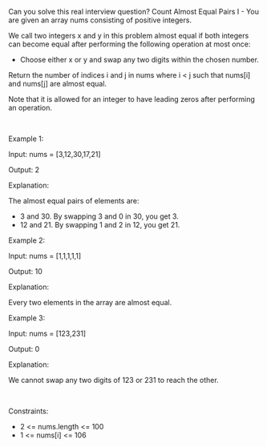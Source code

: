Can you solve this real interview question? Count Almost Equal Pairs I - You are given an array nums consisting of positive integers.

We call two integers x and y in this problem almost equal if both integers can become equal after performing the following operation at most once:

 * Choose either x or y and swap any two digits within the chosen number.

Return the number of indices i and j in nums where i < j such that nums[i] and nums[j] are almost equal.

Note that it is allowed for an integer to have leading zeros after performing an operation.

 

Example 1:

Input: nums = [3,12,30,17,21]

Output: 2

Explanation:

The almost equal pairs of elements are:

 * 3 and 30. By swapping 3 and 0 in 30, you get 3.
 * 12 and 21. By swapping 1 and 2 in 12, you get 21.

Example 2:

Input: nums = [1,1,1,1,1]

Output: 10

Explanation:

Every two elements in the array are almost equal.

Example 3:

Input: nums = [123,231]

Output: 0

Explanation:

We cannot swap any two digits of 123 or 231 to reach the other.

 

Constraints:

 * 2 <= nums.length <= 100
 * 1 <= nums[i] <= 106